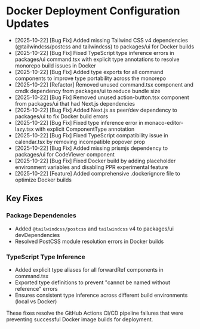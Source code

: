 # Docker Deployment Configuration Updates

- [2025-10-22] [Bug Fix] Added missing Tailwind CSS v4 dependencies (@tailwindcss/postcss and tailwindcss) to packages/ui for Docker builds
- [2025-10-22] [Bug Fix] Fixed TypeScript type inference errors in packages/ui command.tsx with explicit type annotations to resolve monorepo build issues in Docker
- [2025-10-22] [Bug Fix] Added type exports for all command components to improve type portability across the monorepo
- [2025-10-22] [Refactor] Removed unused command.tsx component and cmdk dependency from packages/ui to reduce bundle size
- [2025-10-22] [Bug Fix] Removed unused action-button.tsx component from packages/ui that had Next.js dependencies
- [2025-10-22] [Bug Fix] Added Next.js as peer/dev dependency to packages/ui to fix Docker build errors
- [2025-10-22] [Bug Fix] Fixed type inference error in monaco-editor-lazy.tsx with explicit ComponentType annotation
- [2025-10-22] [Bug Fix] Fixed TypeScript compatibility issue in calendar.tsx by removing incompatible popover prop
- [2025-10-22] [Bug Fix] Added missing prismjs dependency to packages/ui for CodeViewer component
- [2025-10-22] [Bug Fix] Fixed Docker build by adding placeholder environment variables and disabling PPR experimental feature
- [2025-10-22] [Feature] Added comprehensive .dockerignore file to optimize Docker builds

## Key Fixes

### Package Dependencies

- Added `@tailwindcss/postcss` and `tailwindcss` v4 to packages/ui devDependencies
- Resolved PostCSS module resolution errors in Docker builds

### TypeScript Type Inference

- Added explicit type aliases for all forwardRef components in command.tsx
- Exported type definitions to prevent "cannot be named without reference" errors
- Ensures consistent type inference across different build environments (local vs Docker)

These fixes resolve the GitHub Actions CI/CD pipeline failures that were preventing successful Docker image builds for deployment.

